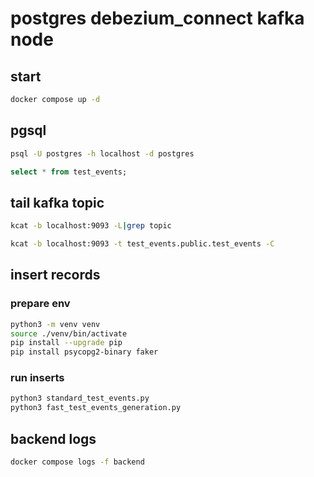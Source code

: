 # postgres debezium_connect kafka node

## start

```sh
docker compose up -d
```

## pgsql

```sh
psql -U postgres -h localhost -d postgres
```

```sql
select * from test_events;
```

## tail kafka topic

```sh
kcat -b localhost:9093 -L|grep topic
```

```sh
kcat -b localhost:9093 -t test_events.public.test_events -C
```

## insert records

### prepare env

```sh
python3 -m venv venv
source ./venv/bin/activate
pip install --upgrade pip
pip install psycopg2-binary faker
```

### run inserts

```sh
python3 standard_test_events.py
python3 fast_test_events_generation.py
```

## backend logs

```sh
docker compose logs -f backend
```
